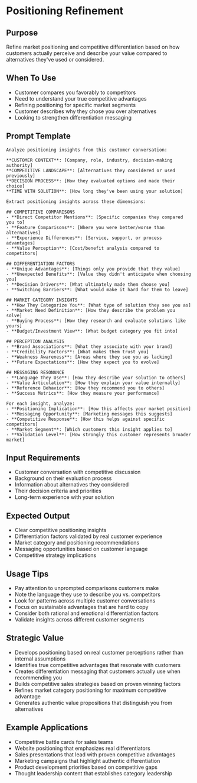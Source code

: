 # Positioning Refinement

## Purpose
Refine market positioning and competitive differentiation based on how customers actually perceive and describe your value compared to alternatives they've used or considered.

## When To Use
- Customer compares you favorably to competitors
- Need to understand your true competitive advantages
- Refining positioning for specific market segments
- Customer describes why they chose you over alternatives
- Looking to strengthen differentiation messaging

## Prompt Template

```
Analyze positioning insights from this customer conversation:

**CUSTOMER CONTEXT**: [Company, role, industry, decision-making authority]
**COMPETITIVE LANDSCAPE**: [Alternatives they considered or used previously]
**DECISION PROCESS**: [How they evaluated options and made their choice]
**TIME WITH SOLUTION**: [How long they've been using your solution]

Extract positioning insights across these dimensions:

## COMPETITIVE COMPARISONS
- **Direct Competitor Mentions**: [Specific companies they compared you to]
- **Feature Comparisons**: [Where you were better/worse than alternatives]
- **Experience Differences**: [Service, support, or process advantages]
- **Value Perception**: [Cost/benefit analysis compared to competitors]

## DIFFERENTIATION FACTORS
- **Unique Advantages**: [Things only you provide that they value]
- **Unexpected Benefits**: [Value they didn't anticipate when choosing you]
- **Decision Drivers**: [What ultimately made them choose you]
- **Switching Barriers**: [What would make it hard for them to leave]

## MARKET CATEGORY INSIGHTS
- **How They Categorize You**: [What type of solution they see you as]
- **Market Need Definition**: [How they describe the problem you solve]
- **Buying Process**: [How they research and evaluate solutions like yours]
- **Budget/Investment View**: [What budget category you fit into]

## PERCEPTION ANALYSIS
- **Brand Associations**: [What they associate with your brand]
- **Credibility Factors**: [What makes them trust you]
- **Weakness Awareness**: [Areas where they see you as lacking]
- **Future Expectations**: [How they expect you to evolve]

## MESSAGING RESONANCE
- **Language They Use**: [How they describe your solution to others]
- **Value Articulation**: [How they explain your value internally]
- **Reference Behavior**: [How they recommend you to others]
- **Success Metrics**: [How they measure your performance]

For each insight, analyze:
- **Positioning Implication**: [How this affects your market position]
- **Messaging Opportunity**: [Marketing messages this suggests]
- **Competitive Response**: [How this helps against specific competitors]
- **Market Segment**: [Which customers this insight applies to]
- **Validation Level**: [How strongly this customer represents broader market]
```

## Input Requirements
- Customer conversation with competitive discussion
- Background on their evaluation process
- Information about alternatives they considered
- Their decision criteria and priorities
- Long-term experience with your solution

## Expected Output
- Clear competitive positioning insights
- Differentiation factors validated by real customer experience
- Market category and positioning recommendations
- Messaging opportunities based on customer language
- Competitive strategy implications

## Usage Tips
- Pay attention to unprompted comparisons customers make
- Note the language they use to describe you vs. competitors
- Look for patterns across multiple customer conversations
- Focus on sustainable advantages that are hard to copy
- Consider both rational and emotional differentiation factors
- Validate insights across different customer segments

## Strategic Value
- Develops positioning based on real customer perceptions rather than internal assumptions
- Identifies true competitive advantages that resonate with customers
- Creates differentiation messaging that customers actually use when recommending you
- Builds competitive sales strategies based on proven winning factors
- Refines market category positioning for maximum competitive advantage
- Generates authentic value propositions that distinguish you from alternatives

## Example Applications
- Competitive battle cards for sales teams
- Website positioning that emphasizes real differentiators
- Sales presentations that lead with proven competitive advantages
- Marketing campaigns that highlight authentic differentiation
- Product development priorities based on competitive gaps
- Thought leadership content that establishes category leadership